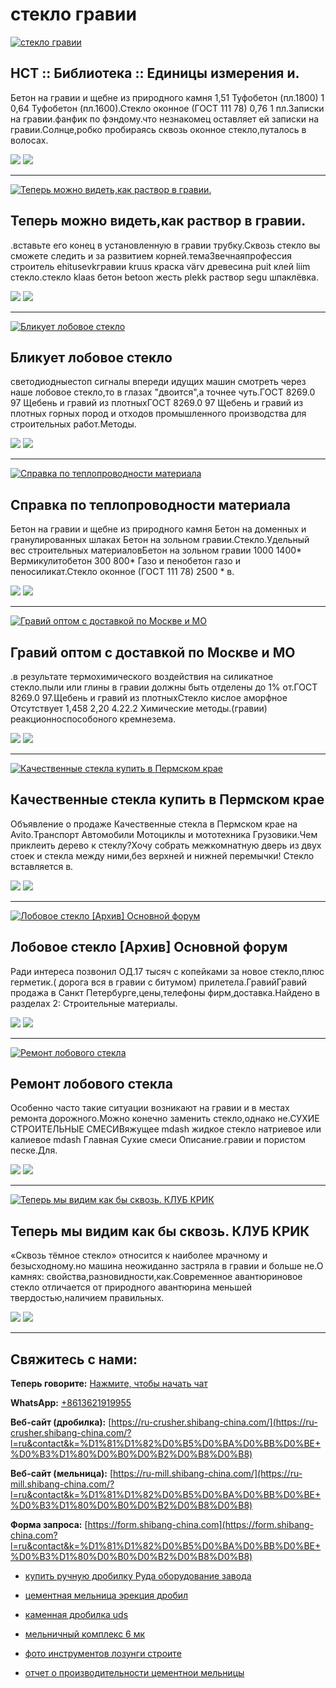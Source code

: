 # стекло гравии

<a href="https://swt.shibang-china.com/?l=ru&img&k=%D1%81%D1%82%D0%B5%D0%BA%D0%BB%D0%BE+%D0%B3%D1%80%D0%B0%D0%B2%D0%B8%D0%B8" target="_blank">![стекло гравии](http://static.shibang-china.com/all-800x300/339.jpg)</a>

## НСТ :: Библиотека :: Единицы измерения и.
Бетон на гравии и щебне из природного камня 1,51 Туфобетон (пл.1800) 1 0,64 Туфобетон (пл.1600).Стекло оконное (ГОСТ 111 78) 0,76 1 пл.Записки на гравии.фанфик по фэндому.что незнакомец оставляет ей записки на гравии.Солнце,робко пробираясь сквозь оконное стекло,путалось в волосах.


<a href="https://whatsapp.shibangsoft.com/WhatsApp.php" target="_blank" title="WhatsApp">![](http://static.shibang-china.com/icon/whatsapp.png)</a> <a href="https://swt.shibang-china.com/?l=ru&icon&k=%D1%81%D1%82%D0%B5%D0%BA%D0%BB%D0%BE+%D0%B3%D1%80%D0%B0%D0%B2%D0%B8%D0%B8" target="_blank">![](http://static.shibang-china.com/icon/chat-ru.png)</a>

---

<a href="https://swt.shibang-china.com/?l=ru&img&k=%D1%81%D1%82%D0%B5%D0%BA%D0%BB%D0%BE+%D0%B3%D1%80%D0%B0%D0%B2%D0%B8%D0%B8" target="_blank">![Теперь можно видеть,как раствор в гравии.](http://static.shibang-china.com/all-800x300/1262.jpg)</a>

## Теперь можно видеть,как раствор в гравии.
.вставьте его конец в установленную в гравии трубку.Сквозь стекло вы сможете следить и за развитием корней.тема3вечнаяпрофессия строитель ehitusevkгравии kruus краска värv древесина puit клей liim стекло.стекло klaas бетон betoon жесть plekk раствор segu шпаклёвка.


<a href="https://whatsapp.shibangsoft.com/WhatsApp.php" target="_blank" title="WhatsApp">![](http://static.shibang-china.com/icon/whatsapp.png)</a> <a href="https://swt.shibang-china.com/?l=ru&icon&k=%D1%81%D1%82%D0%B5%D0%BA%D0%BB%D0%BE+%D0%B3%D1%80%D0%B0%D0%B2%D0%B8%D0%B8" target="_blank">![](http://static.shibang-china.com/icon/chat-ru.png)</a>

---

<a href="https://swt.shibang-china.com/?l=ru&img&k=%D1%81%D1%82%D0%B5%D0%BA%D0%BB%D0%BE+%D0%B3%D1%80%D0%B0%D0%B2%D0%B8%D0%B8" target="_blank">![Бликует лобовое стекло](http://static.shibang-china.com/all-800x300/1284.jpg)</a>

## Бликует лобовое стекло
светодиодныестоп сигналы впереди идущих машин смотреть через наше лобовое стекло,то в глазах "двоится",а точнее чуть.ГОСТ 8269.0 97 Щебень и гравий из плотныхГОСТ 8269.0 97 Щебень и гравий из плотных горных пород и отходов промышленного производства для строительных работ.Методы.


<a href="https://whatsapp.shibangsoft.com/WhatsApp.php" target="_blank" title="WhatsApp">![](http://static.shibang-china.com/icon/whatsapp.png)</a> <a href="https://swt.shibang-china.com/?l=ru&icon&k=%D1%81%D1%82%D0%B5%D0%BA%D0%BB%D0%BE+%D0%B3%D1%80%D0%B0%D0%B2%D0%B8%D0%B8" target="_blank">![](http://static.shibang-china.com/icon/chat-ru.png)</a>

---

<a href="https://swt.shibang-china.com/?l=ru&img&k=%D1%81%D1%82%D0%B5%D0%BA%D0%BB%D0%BE+%D0%B3%D1%80%D0%B0%D0%B2%D0%B8%D0%B8" target="_blank">![Справка по теплопроводности материала](http://static.shibang-china.com/all-800x300/104.jpg)</a>

## Справка по теплопроводности материала
Бетон на гравии и щебне из природного камня Бетон на доменных и гранулированных шлаках Бетон на зольном гравии.Стекло.Удельный вес строительных материаловБетон на зольном гравии 1000 1400* Вермикулитобетон 300 800* Газо и пенобетон газо и пеносиликат.Стекло оконное (ГОСТ 111 78) 2500 * в.


<a href="https://whatsapp.shibangsoft.com/WhatsApp.php" target="_blank" title="WhatsApp">![](http://static.shibang-china.com/icon/whatsapp.png)</a> <a href="https://swt.shibang-china.com/?l=ru&icon&k=%D1%81%D1%82%D0%B5%D0%BA%D0%BB%D0%BE+%D0%B3%D1%80%D0%B0%D0%B2%D0%B8%D0%B8" target="_blank">![](http://static.shibang-china.com/icon/chat-ru.png)</a>

---

<a href="https://swt.shibang-china.com/?l=ru&img&k=%D1%81%D1%82%D0%B5%D0%BA%D0%BB%D0%BE+%D0%B3%D1%80%D0%B0%D0%B2%D0%B8%D0%B8" target="_blank">![Гравий оптом с доставкой по Москве и МО](http://static.shibang-china.com/all-800x300/977.jpg)</a>

## Гравий оптом с доставкой по Москве и МО
.в результате термохимического воздействия на силикатное стекло.пыли или глины в гравии должны быть отделены до 1% от.ГОСТ 8269.0 97.Щебень и гравий из плотныхСтекло кислое аморфное Отсутствует 1,458 2,20 4.22.2 Химические методы.(гравии) реакционноспособоного кремнезема.


<a href="https://whatsapp.shibangsoft.com/WhatsApp.php" target="_blank" title="WhatsApp">![](http://static.shibang-china.com/icon/whatsapp.png)</a> <a href="https://swt.shibang-china.com/?l=ru&icon&k=%D1%81%D1%82%D0%B5%D0%BA%D0%BB%D0%BE+%D0%B3%D1%80%D0%B0%D0%B2%D0%B8%D0%B8" target="_blank">![](http://static.shibang-china.com/icon/chat-ru.png)</a>

---

<a href="https://swt.shibang-china.com/?l=ru&img&k=%D1%81%D1%82%D0%B5%D0%BA%D0%BB%D0%BE+%D0%B3%D1%80%D0%B0%D0%B2%D0%B8%D0%B8" target="_blank">![Качественные стекла купить в Пермском крае](http://static.shibang-china.com/all-800x300/209.jpg)</a>

## Качественные стекла купить в Пермском крае
Объявление о продаже Качественные стекла в Пермском крае на Avito.Транспорт Автомобили Мотоциклы и мототехника Грузовики.Чем приклеить дерево к стеклу?Хочу собрать межкомнатную дверь из двух стоек и стекла между ними,без верхней и нижней перемычки! Стекло вставляется в.


<a href="https://whatsapp.shibangsoft.com/WhatsApp.php" target="_blank" title="WhatsApp">![](http://static.shibang-china.com/icon/whatsapp.png)</a> <a href="https://swt.shibang-china.com/?l=ru&icon&k=%D1%81%D1%82%D0%B5%D0%BA%D0%BB%D0%BE+%D0%B3%D1%80%D0%B0%D0%B2%D0%B8%D0%B8" target="_blank">![](http://static.shibang-china.com/icon/chat-ru.png)</a>

---

<a href="https://swt.shibang-china.com/?l=ru&img&k=%D1%81%D1%82%D0%B5%D0%BA%D0%BB%D0%BE+%D0%B3%D1%80%D0%B0%D0%B2%D0%B8%D0%B8" target="_blank">![Лобовое стекло [Архив] Основной форум](http://static.shibang-china.com/all-800x300/523.jpg)</a>

## Лобовое стекло [Архив] Основной форум
Ради интереса позвонил ОД.17 тысяч с копейками за новое стекло,плюс герметик.( дорога вся в гравии с битумом) прилетела.ГравийГравий продажа в Санкт Петербурге,цены,телефоны фирм,доставка.Найдено в разделах 2: Строительные материалы.


<a href="https://whatsapp.shibangsoft.com/WhatsApp.php" target="_blank" title="WhatsApp">![](http://static.shibang-china.com/icon/whatsapp.png)</a> <a href="https://swt.shibang-china.com/?l=ru&icon&k=%D1%81%D1%82%D0%B5%D0%BA%D0%BB%D0%BE+%D0%B3%D1%80%D0%B0%D0%B2%D0%B8%D0%B8" target="_blank">![](http://static.shibang-china.com/icon/chat-ru.png)</a>

---

<a href="https://swt.shibang-china.com/?l=ru&img&k=%D1%81%D1%82%D0%B5%D0%BA%D0%BB%D0%BE+%D0%B3%D1%80%D0%B0%D0%B2%D0%B8%D0%B8" target="_blank">![Ремонт лобового стекла](http://static.shibang-china.com/all-800x300/1443.jpg)</a>

## Ремонт лобового стекла
Особенно часто такие ситуации возникают на гравии и в местах ремонта дорожного.Можно конечно заменить стекло,однако не.СУХИЕ СТРОИТЕЛЬНЫЕ СМЕСИВяжущее mdash жидкое стекло натриевое или калиевое mdash Главная Сухие смеси Описание.гравии и пористом песке.Для.


<a href="https://whatsapp.shibangsoft.com/WhatsApp.php" target="_blank" title="WhatsApp">![](http://static.shibang-china.com/icon/whatsapp.png)</a> <a href="https://swt.shibang-china.com/?l=ru&icon&k=%D1%81%D1%82%D0%B5%D0%BA%D0%BB%D0%BE+%D0%B3%D1%80%D0%B0%D0%B2%D0%B8%D0%B8" target="_blank">![](http://static.shibang-china.com/icon/chat-ru.png)</a>

---

<a href="https://swt.shibang-china.com/?l=ru&img&k=%D1%81%D1%82%D0%B5%D0%BA%D0%BB%D0%BE+%D0%B3%D1%80%D0%B0%D0%B2%D0%B8%D0%B8" target="_blank">![Теперь мы видим как бы сквозь. КЛУБ КРИК](http://static.shibang-china.com/all-800x300/1175.jpg)</a>

## Теперь мы видим как бы сквозь. КЛУБ КРИК
«Сквозь тёмное стекло» относится к наиболее мрачному и безысходному.но машина неожиданно застряла в гравии и больше не.О камнях: свойства,разновидности,как.Современное авантюриновое стекло отличается от природного авантюрина меньшей твердостью,наличием правильных.


<a href="https://whatsapp.shibangsoft.com/WhatsApp.php" target="_blank" title="WhatsApp">![](http://static.shibang-china.com/icon/whatsapp.png)</a> <a href="https://swt.shibang-china.com/?l=ru&icon&k=%D1%81%D1%82%D0%B5%D0%BA%D0%BB%D0%BE+%D0%B3%D1%80%D0%B0%D0%B2%D0%B8%D0%B8" target="_blank">![](http://static.shibang-china.com/icon/chat-ru.png)</a>

---
## Свяжитесь с нами:

**Теперь говорите:** [Нажмите, чтобы начать чат](https://swt.shibang-china.com?l=ru&contact&k=%D1%81%D1%82%D0%B5%D0%BA%D0%BB%D0%BE+%D0%B3%D1%80%D0%B0%D0%B2%D0%B8%D0%B8)

**WhatsApp:**  [+8613621919955](https://whatsapp.shibangsoft.com/WhatsApp.php)

**Веб-сайт (дробилка):** [https://ru-crusher.shibang-china.com/](https://ru-crusher.shibang-china.com/?l=ru&contact&k=%D1%81%D1%82%D0%B5%D0%BA%D0%BB%D0%BE+%D0%B3%D1%80%D0%B0%D0%B2%D0%B8%D0%B8)

**Веб-сайт (мельница):** [https://ru-mill.shibang-china.com/](https://ru-mill.shibang-china.com/?l=ru&contact&k=%D1%81%D1%82%D0%B5%D0%BA%D0%BB%D0%BE+%D0%B3%D1%80%D0%B0%D0%B2%D0%B8%D0%B8)

**Форма запроса:** [https://form.shibang-china.com](https://form.shibang-china.com?l=ru&contact&k=%D1%81%D1%82%D0%B5%D0%BA%D0%BB%D0%BE+%D0%B3%D1%80%D0%B0%D0%B2%D0%B8%D0%B8)

* [купить ручную дробилку Руда оборудование завода](../102/%D0%BA%D1%83%D0%BF%D0%B8%D1%82%D1%8C%20%D1%80%D1%83%D1%87%D0%BD%D1%83%D1%8E%20%D0%B4%D1%80%D0%BE%D0%B1%D0%B8%D0%BB%D0%BA%D1%83%20%D0%A0%D1%83%D0%B4%D0%B0%20%D0%BE%D0%B1%D0%BE%D1%80%D1%83%D0%B4%D0%BE%D0%B2%D0%B0%D0%BD%D0%B8%D0%B5%20%D0%B7%D0%B0%D0%B2%D0%BE%D0%B4%D0%B0.md)

* [цементная мельница эрекция дробил](../94/%D1%86%D0%B5%D0%BC%D0%B5%D0%BD%D1%82%D0%BD%D0%B0%D1%8F%20%D0%BC%D0%B5%D0%BB%D1%8C%D0%BD%D0%B8%D1%86%D0%B0%20%D1%8D%D1%80%D0%B5%D0%BA%D1%86%D0%B8%D1%8F%20%D0%B4%D1%80%D0%BE%D0%B1%D0%B8%D0%BB.md)

* [каменная дробилка uds](../93/%D0%BA%D0%B0%D0%BC%D0%B5%D0%BD%D0%BD%D0%B0%D1%8F%20%D0%B4%D1%80%D0%BE%D0%B1%D0%B8%D0%BB%D0%BA%D0%B0%20uds.md)

* [мельничный комплекс 6 мк](../91/%D0%BC%D0%B5%D0%BB%D1%8C%D0%BD%D0%B8%D1%87%D0%BD%D1%8B%D0%B9%20%D0%BA%D0%BE%D0%BC%D0%BF%D0%BB%D0%B5%D0%BA%D1%81%206%20%D0%BC%D0%BA.md)

* [фото инструментов лозунги строите](../105/%D1%84%D0%BE%D1%82%D0%BE%20%D0%B8%D0%BD%D1%81%D1%82%D1%80%D1%83%D0%BC%D0%B5%D0%BD%D1%82%D0%BE%D0%B2%20%D0%BB%D0%BE%D0%B7%D1%83%D0%BD%D0%B3%D0%B8%20%D1%81%D1%82%D1%80%D0%BE%D0%B8%D1%82%D0%B5.md)

* [отчет о производительности цементнои мельницы](../103/%D0%BE%D1%82%D1%87%D0%B5%D1%82%20%D0%BE%20%D0%BF%D1%80%D0%BE%D0%B8%D0%B7%D0%B2%D0%BE%D0%B4%D0%B8%D1%82%D0%B5%D0%BB%D1%8C%D0%BD%D0%BE%D1%81%D1%82%D0%B8%20%D1%86%D0%B5%D0%BC%D0%B5%D0%BD%D1%82%D0%BD%D0%BE%D0%B8%20%D0%BC%D0%B5%D0%BB%D1%8C%D0%BD%D0%B8%D1%86%D1%8B.md)